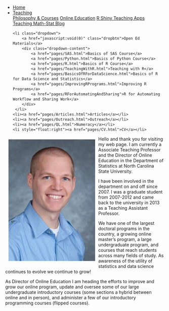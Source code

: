 
<head>
  <link rel="stylesheet" href="css/styles.css">
</head>

<ul>
    <li><a href="index.html">Home</a></li>
    <li class="dropdown">
        <a href="javascript:void(0)" class="dropbtn">Teaching</a>
        <div class="dropdown-content">
            <a href="pages/PhilosophyCourses.html">Philosophy & Courses</a>
            <a href="pages/Online.html">Online Education</a>
            <a href="pages/ShinyApps.html">R Shiny Teaching Apps</a>
            <a href="pages/MathStat.html">Teaching Math-Stat Blog</a>
        </div>
     </li>
    
    <li class="dropdown">
        <a href="javascript:void(0)" class="dropbtn">Open Ed Materials</a>
        <div class="dropdown-content">
            <a href="pages/SAS.html">Basics of SAS Course</a>
            <a href="pages/Python.html">Basics of Python Course</a>
            <a href="pages/R.html">Basics of R Course</a>
            <a href="pages/TeachingWithR.html">Teaching with R</a>
            <a href="pages/BasicsOfRForDataScience.html">Basics of R for Data Science and Statistics</a>
            <a href="pages/ImprovingRPrograms.html">Improving R Programs</a>
            <a href="pages/RForAutomatingAndSharing">R for Automating Workflow and Sharing Work</a>
        </div>
     </li>
    <li><a href="pages/Articles.html">Articles</a></li>
    <li><a href="pages/Outreach.html">Outreach</a></li>
    <li><a href="pages/QL.html">Numeracy</a></li>
    <li style="float:right"><a href="pages/CV.html">CV</a></li>
</ul>

<div style="float:left;">

<img src = "images/headshot.jpg" alt ="headshot" style="padding: 10px; percentage: 75%;">

</div>

Hello and thank you for visiting my web page. I am currently a Associate
Teaching Professor and the Director of Online Education in the
Department of Statistics at North Carolina State University.

I have been involved in the department on and off since 2007. I was a
graduate student from 2007-2012 and came back to the university in 2013
as a Teaching Assistant Professor.

We have one of the largest doctoral programs in the country, a growing
online master’s program, a large undergraduate program, and courses that
reach students across many fields of study. As awareness of the utility
of statistics and data science continues to evolve we continue to grow!

As Director of Online Education I am heading the efforts to improve and
grow our online program, update and oversee some of our large
undergraduate introductory courses (some sections a hybrid between
online and in person), and administer a few of our introductory
programming courses (flipped courses).
